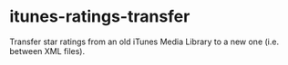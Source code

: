 # itunes-ratings-transfer
Transfer star ratings from an old iTunes Media Library to a new one (i.e. between XML files).
